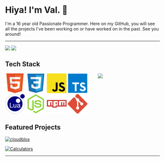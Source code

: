 
<h1> Hiya! I'm Val. 👋 </h1>

<p>I'm a 16 year old Passionate Programmer. Here on my GitHub, you will see all the projects I've been working on or have worked on in the past. See you around!</p>

***
<p float="left">
  <img src="https://github-readme-stats-valiantwind.vercel.app/api?username=ValiantWind&show_icons=true&theme=dark&ring_color=2AB0FE" width="47.75%" />
  <img src="https://github-readme-stats-valiantwind.vercel.app/api/top-langs/?username=ValiantWind&hide=nix,shell&layout=compact&theme=dark&exclude_repo=github-readme-stats" width="40%" /> 
</p>


## Tech Stack


<a href="https://discord.com/users/318423524807016448">
  <img width="40%" src="https://lanyard.cnrad.dev/api/318423524807016448?bg=5865F2" align="right" />
</a>

![HTML](assets/html.png) ![CSS](assets/css.png) ![JavaScript](assets/javascript.png) ![TypeScript](assets/typescript.png) ![Lua](assets/lua.png) ![Node.js](assets/nodejs.png) ![NPM](assets/npm.png) ![Git](assets/git.png)


## Featured Projects

[![cloudblox](https://github-readme-stats-valiantwind.vercel.app/api/pin/?username=ValiantWind&repo=cloudblox&theme=dark&show_owner=true)](https://github.com/ValiantWind/cloudblox)

[![Calculators](https://github-readme-stats-valiantwind.vercel.app/api/pin/?username=ValiantWind&repo=Calculators&theme=dark&show_owner=true)](https://github.com/ValiantWind/Calculators)

***
